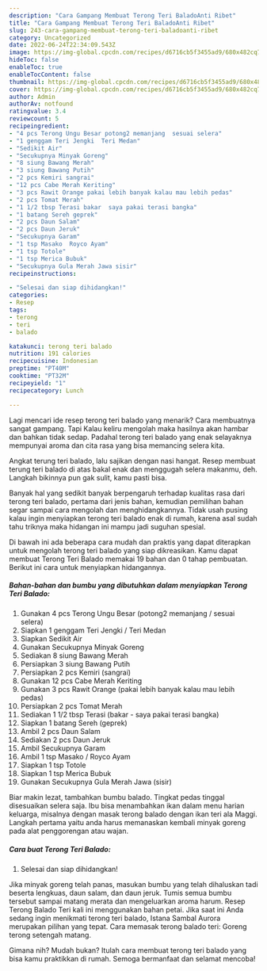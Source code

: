 ```yaml
---
description: "Cara Gampang Membuat Terong Teri BaladoAnti Ribet"
title: "Cara Gampang Membuat Terong Teri BaladoAnti Ribet"
slug: 243-cara-gampang-membuat-terong-teri-baladoanti-ribet
category: Uncategorized
date: 2022-06-24T22:34:09.543Z
image: https://img-global.cpcdn.com/recipes/d6716cb5f3455ad9/680x482cq70/terong-teri-balado-foto-resep-utama.jpg
hideToc: false
enableToc: true
enableTocContent: false
thumbnail: https://img-global.cpcdn.com/recipes/d6716cb5f3455ad9/680x482cq70/terong-teri-balado-foto-resep-utama.jpg
cover: https://img-global.cpcdn.com/recipes/d6716cb5f3455ad9/680x482cq70/terong-teri-balado-foto-resep-utama.jpg
author: Admin
authorAv: notfound
ratingvalue: 3.4
reviewcount: 5
recipeingredient:
- "4 pcs Terong Ungu Besar potong2 memanjang  sesuai selera"
- "1 genggam Teri Jengki  Teri Medan"
- "Sedikit Air"
- "Secukupnya Minyak Goreng"
- "8 siung Bawang Merah"
- "3 siung Bawang Putih"
- "2 pcs Kemiri sangrai"
- "12 pcs Cabe Merah Keriting"
- "3 pcs Rawit Orange pakai lebih banyak kalau mau lebih pedas"
- "2 pcs Tomat Merah"
- "1 1/2 tbsp Terasi bakar  saya pakai terasi bangka"
- "1 batang Sereh geprek"
- "2 pcs Daun Salam"
- "2 pcs Daun Jeruk"
- "Secukupnya Garam"
- "1 tsp Masako  Royco Ayam"
- "1 tsp Totole"
- "1 tsp Merica Bubuk"
- "Secukupnya Gula Merah Jawa sisir"
recipeinstructions:

- "Selesai dan siap dihidangkan!"
categories:
- Resep
tags:
- terong
- teri
- balado

katakunci: terong teri balado 
nutrition: 191 calories
recipecuisine: Indonesian
preptime: "PT40M"
cooktime: "PT32M"
recipeyield: "1"
recipecategory: Lunch

---
```



Lagi mencari ide resep terong teri balado yang menarik? Cara membuatnya sangat gampang. Tapi Kalau keliru mengolah maka hasilnya akan hambar dan bahkan tidak sedap. Padahal terong teri balado yang enak selayaknya mempunyai aroma dan cita rasa yang bisa memancing selera kita.


Angkat terung teri balado, lalu sajikan dengan nasi hangat. Resep membuat terung teri balado di atas bakal enak dan menggugah selera makanmu, deh. Langkah bikinnya pun gak sulit, kamu pasti bisa.

Banyak hal yang sedikit banyak berpengaruh terhadap kualitas rasa dari terong teri balado, pertama dari jenis bahan, kemudian pemilihan bahan segar sampai cara mengolah dan menghidangkannya. Tidak usah pusing kalau ingin menyiapkan terong teri balado enak di rumah, karena asal sudah tahu triknya maka hidangan ini mampu jadi suguhan spesial.


Di bawah ini ada beberapa cara mudah dan praktis yang dapat diterapkan untuk mengolah terong teri balado yang siap dikreasikan. Kamu dapat membuat Terong Teri Balado memakai 19 bahan dan 0 tahap pembuatan. Berikut ini cara untuk menyiapkan hidangannya.

<!--inarticleads1-->

##### Bahan-bahan dan bumbu yang dibutuhkan dalam menyiapkan Terong Teri Balado:

1. Gunakan 4 pcs Terong Ungu Besar (potong2 memanjang / sesuai selera)
1. Siapkan 1 genggam Teri Jengki / Teri Medan
1. Siapkan Sedikit Air
1. Gunakan Secukupnya Minyak Goreng
1. Sediakan 8 siung Bawang Merah
1. Persiapkan 3 siung Bawang Putih
1. Persiapkan 2 pcs Kemiri (sangrai)
1. Gunakan 12 pcs Cabe Merah Keriting
1. Gunakan 3 pcs Rawit Orange (pakai lebih banyak kalau mau lebih pedas)
1. Persiapkan 2 pcs Tomat Merah
1. Sediakan 1 1/2 tbsp Terasi (bakar - saya pakai terasi bangka)
1. Siapkan 1 batang Sereh (geprek)
1. Ambil 2 pcs Daun Salam
1. Sediakan 2 pcs Daun Jeruk
1. Ambil Secukupnya Garam
1. Ambil 1 tsp Masako / Royco Ayam
1. Siapkan 1 tsp Totole
1. Siapkan 1 tsp Merica Bubuk
1. Gunakan Secukupnya Gula Merah Jawa (sisir)


Biar makin lezat, tambahkan bumbu balado. Tingkat pedas tinggal disesuaikan selera saja. Ibu bisa menambahkan ikan dalam menu harian keluarga, misalnya dengan masak terong balado dengan ikan teri ala Maggi. Langkah pertama yaitu anda harus memanaskan kembali minyak goreng pada alat penggorengan atau wajan. 

<!--inarticleads2-->

##### Cara buat Terong Teri Balado:


1. Selesai dan siap dihidangkan!

Jika minyak goreng telah panas, masukan bumbu yang telah dihaluskan tadi beserta lengkuas, daun salam, dan daun jeruk. Tumis semua bumbu tersebut sampai matang merata dan mengeluarkan aroma harum. Resep Terong Balado Teri kali ini menggunakan bahan petai. Jika saat ini Anda sedang ingin menikmati terong teri balado, Istana Sambal Aurora merupakan pilihan yang tepat. Cara memasak terong balado teri: Goreng terong setengah matang. 

Gimana nih? Mudah bukan? Itulah cara membuat terong teri balado yang bisa kamu praktikkan di rumah. Semoga bermanfaat dan selamat mencoba!
